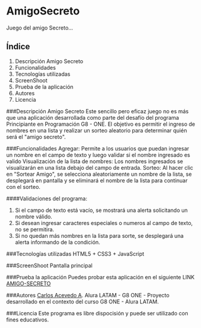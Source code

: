 # AmigoSecreto
Juego del amigo Secreto...


## Índice
 1. Descripción Amigo Secreto
 2. Funcionalidades
 3. Tecnologías utilizadas
 4. ScreenShoot
 5. Prueba de la aplicación
 6. Autores
 7. Licencia



###Descripción Amigo Secreto
Este sencillo pero eficaz juego no es más que una aplicación desarrollada como parte del desafío del programa Principiante en Programación G8 - ONE.
El objetivo es permitir el ingreso de nombres en una lista y realizar un sorteo aleatorio para determinar quién será el "amigo secreto".


###Funcionalidades
Agregar: Permite a los usuarios que puedan ingresar un nombre en el campo de texto y luego validar si el nombre ingresado es valido
Visualización de la lista de nombres: Los nombres ingresados se visualizarán en una lista debajo del campo de entrada.
Sorteo: Al hacer clic en "Sortear Amigo", se selecciona aleatoriamente un nombre de la lista, se desplegará en pantalla y se eliminará el nombre de la lista para continuar con el sorteo.

####Validaciones del programa: 
1. Si el campo de texto está vacío, se mostrará una alerta solicitando un nombre válido.
2. Si desean ingresar caracteres especiales o numeros al campo de texto, no se permitira.
3. Si no quedan más nombres en la lista para sorte, se desplegará una alerta informando de la condición.


###Tecnologías utilizadas
HTML5 + CSS3 + JavaScript

###ScreenShoot
Pantalla principal


###Prueba la aplicación
Puedes probar esta aplicación en el siguiente LINK [AMIGO-SECRETO](file-name.md)    

###Autores
[Carlos Acevedo A](www.linkedin.com/in/carlosacevedoabarca).
Alura LATAM - G8 ONE - Proyecto desarrollado en el contexto del curso G8 ONE - Alura LATAM.


###Licencia
Este programa es libre dispocisión y puede ser utilizado con fines educativos.


